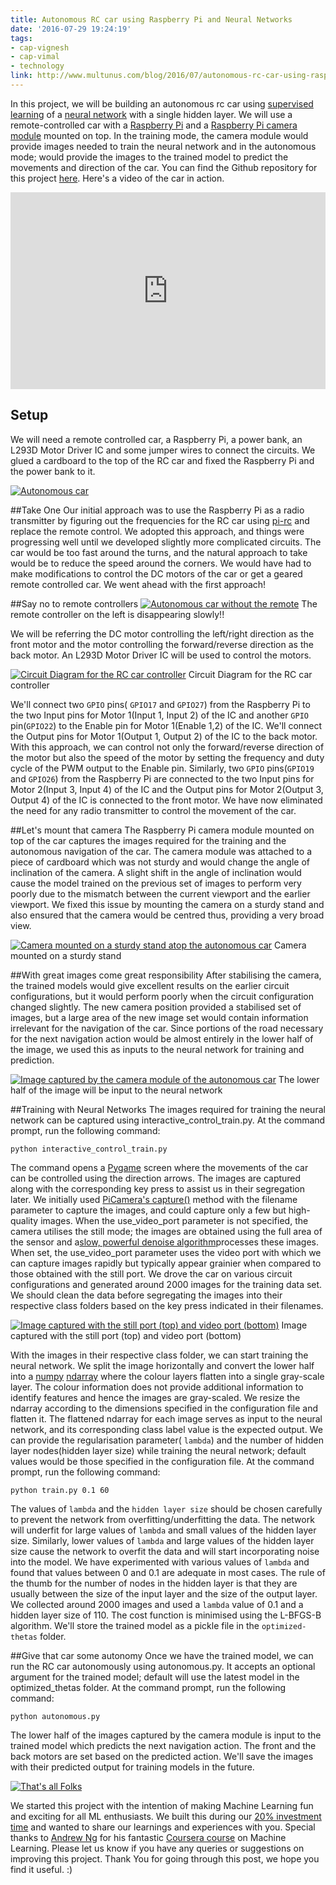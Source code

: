 ```yaml
---
title: Autonomous RC car using Raspberry Pi and Neural Networks
date: '2016-07-29 19:24:19'
tags:
- cap-vignesh
- cap-vimal
- technology
link: http://www.multunus.com/blog/2016/07/autonomous-rc-car-using-raspberry-pi-and-neural-networks/
---
```


In this project, we will be building an autonomous rc car using [supervised learning](https://en.wikipedia.org/wiki/Supervised_learning) of a [neural network](https://en.wikipedia.org/wiki/Artificial_neural_network) with a single hidden layer. We will use a remote-controlled car with a [Raspberry Pi](https://www.raspberrypi.org/products/raspberry-pi-3-model-b/) and a [Raspberry Pi camera module](https://www.raspberrypi.org/products/camera-module/) mounted on top. In the training mode, the camera module would provide images needed to train the neural network and in the autonomous mode; would provide the images to the trained model to predict the movements and direction of the car. You can find the Github repository for this project [here](https://github.com/multunus/autonomous-rc-car). Here's a video of the car in action.

<iframe class="frame-container" width="100%" height="315" src="https://www.youtube.com/embed/dCyBvLjW6X0" frameborder="0" allowfullscreen></iframe>

## Setup
We will need a remote controlled car, a Raspberry Pi, a power bank, an L293D Motor Driver IC and some jumper wires to connect the circuits. We glued a cardboard to the top of the RC car and fixed the Raspberry Pi and the power bank to it.

[![Autonomous car](https://s3.amazonaws.com/multunus-website/uploads/2016/07/IMG_0618-300x225.jpg)](https://s3.amazonaws.com/multunus-website/uploads/2016/07/IMG_0618.jpg)

##Take One
Our initial approach was to use the Raspberry Pi as a radio transmitter by figuring out the frequencies for the RC car using [pi-rc](https://github.com/bskari/pi-rc) and replace the remote control. We adopted this approach, and things were progressing well until we developed slightly more complicated circuits. The car would be too fast around the turns, and the natural approach to take would be to reduce the speed around the corners. We would have had to make modifications to control the DC motors of the car or get a geared remote controlled car. We went ahead with the first approach!

##Say no to remote controllers
[![Autonomous car without the remote](https://s3.amazonaws.com/multunus-website/uploads/2016/07/IMG_0522-300x225.jpg)](https://s3.amazonaws.com/multunus-website/uploads/2016/07/IMG_0522.jpg) The remote controller on the left is disappearing slowly!!

We will be referring the DC motor controlling the left/right direction as the front motor and the motor controlling the forward/reverse direction as the back motor. An L293D Motor Driver IC will be used to control the motors.

[![Circuit Diagram for the RC car controller](https://s3.amazonaws.com/multunus-website/uploads/2016/07/RC-car-driver-IC-3-300x282.png)](https://s3.amazonaws.com/multunus-website/uploads/2016/07/RC-car-driver-IC-3.png) Circuit Diagram for the RC car controller

We'll connect two `GPIO` pins( `GPIO17` and `GPIO27`) from the Raspberry Pi to the two Input pins for Motor 1(Input 1, Input 2) of the IC and another `GPIO` pin(`GPIO22`) to the Enable pin for Motor 1(Enable 1,2) of the IC. We'll connect the Output pins for Motor 1(Output 1, Output 2) of the IC to the back motor. With this approach, we can control not only the forward/reverse direction of the motor but also the speed of the motor by setting the frequency and duty cycle of the PWM output to the Enable pin. Similarly, two `GPIO` pins(`GPIO19` and `GPIO26`) from the Raspberry Pi are connected to the two Input pins for Motor 2(Input 3, Input 4) of the IC and the Output pins for Motor 2(Output 3, Output 4) of the IC is connected to the front motor. We have now eliminated the need for any radio transmitter to control the movement of the car.

##Let's mount that camera
The Raspberry Pi camera module mounted on top of the car captures the images required for the training and the autonomous navigation of the car. The camera module was attached to a piece of cardboard which was not sturdy and would change the angle of inclination of the camera. A slight shift in the angle of inclination would cause the model trained on the previous set of images to perform very poorly due to the mismatch between the current viewport and the earlier viewport. We fixed this issue by mounting the camera on a sturdy stand and also ensured that the camera would be centred thus, providing a very broad view.

[![Camera mounted on a sturdy stand atop the autonomous car](https://s3.amazonaws.com/multunus-website/uploads/2016/07/146979113190599-225x300.png)](https://s3.amazonaws.com/multunus-website/uploads/2016/07/146979113190599.png) Camera mounted on a sturdy stand


##With great images come great responsibility
After stabilising the camera, the trained models would give excellent results on the earlier circuit configurations, but it would perform poorly when the circuit configuration changed slightly. The new camera position provided a stabilised set of images, but a large area of the new image set would contain information irrelevant for the navigation of the car. Since portions of the road necessary for the next navigation action would be almost entirely in the lower half of the image, we used this as inputs to the neural network for training and prediction.

[![Image captured by the camera module of the autonomous car](https://s3.amazonaws.com/multunus-website/uploads/2016/07/image01-300x225.png)](https://s3.amazonaws.com/multunus-website/uploads/2016/07/image01.png) The lower half of the image will be input to the neural network


##Training with Neural Networks
The images required for training the neural network can be captured using
interactive_control_train.py. At the command prompt, run the following command:

~~~
python interactive_control_train.py
~~~

The command opens a [Pygame](http://www.pygame.org/) screen where the movements of the car can be controlled using the direction arrows. The images are captured along with the corresponding key press to assist us in their segregation later. We initially used [PiCamera's capture()](http://picamera.readthedocs.io/en/release-1.10/api_camera.html#picamera.camera.PiCamera.capture) method with the filename parameter to capture the images, and could capture only a few but high-quality images. When the use_video_port parameter is not specified, the camera utilises the still mode; the images are obtained using the full area of the sensor and a[slow, powerful denoise algorithm](http://picamera.readthedocs.io/en/release-1.10/fov.html#under-the-hood)processes these images. When set, the use_video_port parameter uses the video port with which we can capture images rapidly but typically appear grainier when compared to those obtained with the still port. We drove the car on various circuit configurations and generated around 2000 images for the training data set. We should clean the data before segregating the images into their respective class folders based on the key press indicated in their filenames.

[![Image captured with the still port (top) and video port (bottom)](https://s3.amazonaws.com/multunus-website/uploads/2016/07/image02-300x300.png)](https://s3.amazonaws.com/multunus-website/uploads/2016/07/image02.png) Image captured with the still port (top) and video port (bottom)

With the images in their respective class folder, we can start training the neural network. We split the image horizontally and convert the lower half into a [numpy](http://www.numpy.org/) [ndarray](http://docs.scipy.org/doc/numpy/reference/generated/numpy.ndarray.html) where the colour layers flatten into a single gray-scale layer. The colour information does not provide additional information to identify features and hence the images are gray-scaled. We resize the ndarray according to the dimensions specified in the configuration file and flatten it. The flattened ndarray for each image serves as input to the neural network, and its corresponding class label value is the expected output. We can provide the regularisation parameter(
`lambda`) and the number of hidden layer nodes(hidden layer size) while training the neural network; default values would be those specified in the configuration file. At the command prompt, run the following command:


~~~
python train.py 0.1 60
~~~

The values of `lambda` and the `hidden layer size` should be chosen carefully to prevent the network from overfitting/underfitting the data. The network will underfit for large values of `lambda` and small values of the
hidden layer size. Similarly, lower values of `lambda` and large values of the hidden layer size cause the network to overfit the data and will start incorporating noise into the model. We have experimented with various values of `lambda` and found that values between 0 and 0.1 are adequate in most cases. The rule of the thumb for the number of nodes in the hidden layer is that they are usually between the size of the input layer and the size of the output layer. We collected around 2000 images and used a `lambda` value of 0.1 and a hidden layer size of 110. The cost function is minimised using the L-BFGS-B algorithm. We'll store the trained model as a pickle file in the `optimized-thetas` folder.

##Give that car some autonomy
Once we have the trained model, we can run the RC car autonomously using
autonomous.py. It accepts an optional argument for the trained model; default will use the latest model in the
optimized_thetas folder. At the command prompt, run the following command:

~~~
python autonomous.py
~~~

The lower half of the images captured by the camera module is input to the trained model which predicts the next navigation action. The front and the back motors are set based on the predicted action. We'll save the images with their predicted output for training models in the future.


[![That's all Folks](https://s3.amazonaws.com/multunus-website/uploads/2016/07/image05-300x169.png)](https://s3.amazonaws.com/multunus-website/uploads/2016/07/image05.png)

We started this project with the intention of making Machine Learning fun and exciting for all ML enthusiasts. We built this during our [20% investment time](http://www.multunus.com/blog/2016/01/20-investment-time-background-story/) and wanted to share our learnings and experiences with you. Special thanks to [Andrew Ng](http://www.andrewng.org/) for his fantastic [Coursera course](http://www.coursera.org/learn/machine-learning) on Machine Learning. Please let us know if you have any queries or suggestions on improving this project. Thank You for going through this post, we hope you find it useful. :)

